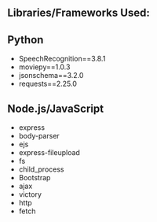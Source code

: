 





## Libraries/Frameworks Used:

## Python
- SpeechRecognition==3.8.1
- moviepy==1.0.3
- jsonschema==3.2.0
- requests==2.25.0

## Node.js/JavaScript
- express
- body-parser
- ejs
- express-fileupload
- fs
- child_process
- Bootstrap
- ajax
- victory
- http
- fetch

